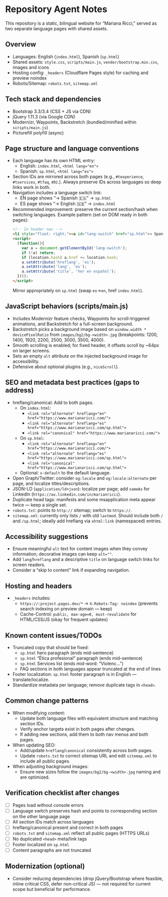 # Repository Agent Notes

This repository is a static, bilingual website for “Mariana Ricci,” served as two separate language pages with shared assets.

## Overview
- Languages: English (`index.html`), Spanish (`sp.html`)
- Shared assets: `style.css`, `scripts/main.js`, `vendor/bootstrap.min.css`, images and icons
- Hosting config: `_headers` (Cloudflare Pages style) for caching and preview noindex
- Robots/Sitemap: `robots.txt`, `sitemap.xml`

## Tech stack and dependencies
- Bootstrap 3.3/3.4 (CSS + JS via CDN)
- jQuery 1.11.3 (via Google CDN)
- Modernizr, Waypoints, Backstretch (bundled/minified within `scripts/main.js`)
- Picturefill polyfill (async)

## Page structure and language conventions
- Each language has its own HTML entry:
  - English: `index.html`, `<html lang="en">`
  - Spanish: `sp.html`, `<html lang="es">`
- Section IDs are mirrored across both pages (e.g., `#texperience`, `#tservices`, `#tfaq`, etc.). Always preserve IDs across languages so deep links work in both.
- Navigation includes a language switch link:
  - EN page shows “→ Spanish 🇪🇸” → `sp.html`
  - ES page shows “→ English 🇬🇧” → `index.html`
- Recommended improvement: preserve the current section/hash when switching languages. Example pattern (set on DOM ready in both pages):
  ```html
  <!-- In header nav -->
  <li style="float: right;"><a id="lang-switch" href="sp.html">→ Spanish&nbsp;🇪🇸</a></li>
  <script>
    (function(){
      var a = document.getElementById('lang-switch');
      if (!a) return;
      if (location.hash) a.href += location.hash;
      a.setAttribute('hreflang', 'es');
      a.setAttribute('lang', 'es');
      a.setAttribute('title', 'Ver en español');
    })();
  </script>
  ```
  Mirror appropriately on `sp.html` (swap `es`→`en`, href `index.html`).

## JavaScript behaviors (scripts/main.js)
- Includes Modernizr feature checks, Waypoints for scroll-triggered animations, and Backstretch for a full-screen background.
- Backstretch picks a background image based on `window.width * devicePixelRatio` from `images/bg2/bg-<width>.jpg` (breakpoints: 1200, 1400, 1920, 2200, 2500, 3000, 3500, 4000).
- Smooth scrolling is enabled; for fixed header, it offsets scroll by ~64px on larger screens.
- Sets an empty `alt` attribute on the injected background image for accessibility.
- Defensive about optional plugins (e.g., `niceScroll`).

## SEO and metadata best practices (gaps to address)
- hreflang/canonical: Add to both pages.
  - On `index.html`:
    - `<link rel="alternate" hreflang="en" href="https://www.marianaricci.com/">`
    - `<link rel="alternate" hreflang="es" href="https://www.marianaricci.com/sp.html">`
    - `<link rel="canonical" href="https://www.marianaricci.com/">`
  - On `sp.html`:
    - `<link rel="alternate" hreflang="en" href="https://www.marianaricci.com/">`
    - `<link rel="alternate" hreflang="es" href="https://www.marianaricci.com/sp.html">`
    - `<link rel="canonical" href="https://www.marianaricci.com/sp.html">`
  - Optional: `x-default` to the default language.
- Open Graph/Twitter: consider `og:locale` and `og:locale:alternate` per page, and localize titles/descriptions.
- JSON-LD (`application/ld+json`): localize per page; add `sameAs` for LinkedIn (`https://au.linkedin.com/in/marianricci`).
- Duplicate head tags: manifests and some msapplication meta appear twice — keep a single set.
- `robots.txt`: points to `http://` sitemap; switch to `https://`.
- `sitemap.xml`: currently only lists `/` with old `lastmod`. Should include both `/` and `/sp.html`; ideally add hreflang via `xhtml:link` (namespaced) entries.

## Accessibility suggestions
- Ensure meaningful `alt` text for content images when they convey information; decorative images can keep `alt=""`.
- Add `lang`/`hreflang` and a descriptive `title` on language switch links for screen readers.
- Consider a “skip to content” link if expanding navigation.

## Hosting and headers
- `_headers` includes:
  - `https://:project.pages.dev/*` → `X-Robots-Tag: noindex` (prevents search indexing on preview domain — keep)
  - Cache-Control: `public, max-age=0, must-revalidate` for HTML/CSS/JS (okay for frequent updates)

## Known content issues/TODOs
- Truncated copy that should be fixed:
  - `sp.html` hero paragraph (ends mid-sentence)
  - `sp.html` “Ética profesional” paragraph (ends mid-sentence)
  - `sp.html` Services list (ends mid-word: “Violenc…”) 
  - FAQ sections in both languages appear truncated at the end of lines
- Footer localization: `sp.html` footer paragraph is in English — translate/localize.
- Standardize metadata per language; remove duplicate tags in `<head>`.

## Common change patterns
- When modifying content:
  - Update both language files with equivalent structure and matching section IDs.
  - Verify anchor targets exist in both pages after changes.
  - If adding new sections, add them to both nav menus and both pages.
- When updating SEO:
  - Add/update `hreflang`/`canonical` consistently across both pages.
  - Update `robots.txt` to correct sitemap URL and edit `sitemap.xml` to include all public pages.
- When adjusting background images:
  - Ensure new sizes follow the `images/bg2/bg-<width>.jpg` naming and are optimized.

## Verification checklist after changes
- [ ] Pages load without console errors
- [ ] Language switch preserves hash and points to corresponding section on the other language page
- [ ] All section IDs match across languages
- [ ] hreflang/canonical present and correct in both pages
- [ ] `robots.txt` and `sitemap.xml` reflect all public pages (HTTPS URLs)
- [ ] No duplicated `<head>` meta/link tags
- [ ] Footer localized on `sp.html`
- [ ] Content paragraphs are not truncated

## Modernization (optional)
- Consider reducing dependencies (drop jQuery/Bootstrap where feasible, inline critical CSS, defer non-critical JS) — not required for current scope but beneficial for performance.
